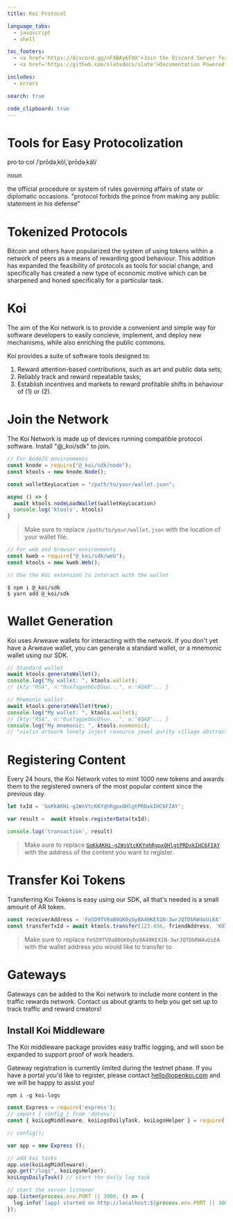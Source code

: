 ```yaml
---
title: Koi Protocol

language_tabs: 
  - javascript
  - shell

toc_footers:
  - <a href='https://discord.gg/nFXBAy6FXH'>Join the Discord Server for Help!</a>
  - <a href='https://github.com/slatedocs/slate'>Documentation Powered by Slate</a>

includes:
  - errors

search: true

code_clipboard: true
---
```


# Tools for Easy Protocolization
pro·to·col
/ˈprōdəˌkôl,ˈprōdəˌkäl/

noun

the official procedure or system of rules governing affairs of state or diplomatic occasions.
"protocol forbids the prince from making any public statement in his defense"

# Tokenized Protocols
Bitcoin and others have popularized the system of using tokens within a network of peers as a means of rewarding good behaviour. This addition has expanded the feasibility of protocols as tools for social change, and specifically has created a new type of economic motive which can be sharpened and honed specifically for a particular task.

# Koi
The aim of the Koi network is to provide a convenient and simple way for software developers to easily concieve, implement, and deploy new mechanisms, while also enriching the public commons. 

Koi provides a suite of software tools designed to:
  1. Reward attention-based contributions, such as art and public data sets;
  2. Reliably track and reward repeatable tasks;
  3. Establish incentives and markets to reward profitable shifts in behaviour of (1) or (2).

# Join the Network
The Koi Network is made up of devices running compatible protocol software. Install "@_koi/sdk" to join.

```javascript
// For NodeJS environments
const knode = require("@_koi/sdk/node");
const ktools = new knode.Node();

const walletKeyLocation = "/path/to/your/wallet.json";

async () => {
  await ktools.nodeLoadWallet(walletKeyLocation)
  console.log('ktools', ktools)
}
```
> Make sure to replace `/path/to/your/wallet.json` with the location of your wallet file.

```javascript
// For web and browser environments
const kweb = require("@_koi/sdk/web");
const ktools = new kweb.Web();

// Use the Koi extension to interact with the wallet
```

```shell
$ npm i @_koi/sdk
$ yarn add @_koi/sdk
```

# Wallet Generation

Koi uses Arweave wallets for interacting with the network. If you don't yet have a Arweave wallet, you can generate a standard wallet, or a mnemonic wallet using our SDK.

```javascript
// Standard wallet
await ktools.generateWallet();
console.log("My wallet: ", ktools.wallet);
// {kty:"RSA", n:"0vx7agoebGcQSuu...", e:"AQAB"... }

// Mnemonic wallet
await ktools.generateWallet(true);
console.log("My wallet: ", ktools.wallet);
// {kty:"RSA", n:"0vx7agoebGcQSuu...", e:"AQAB"... }
console.log("My mnemonic: ", ktools.mnemonic);
// "violin artwork lonely inject resource jewel purity village abstract neglect panda license"

```

# Registering Content
Every 24 hours, the Koi Network votes to mint 1000 new tokens and awards them to the registered owners of the most popular content since the previous day. 


```javascript
let txId = 'GoKkAKHi-g2WsVtcKKYqhRgpxOHlgtPRDxkIHC6FIAY';

var result =  await ktools.registerData(txId);

console.log('transaction', result)
```

> Make sure to replace [`GoKkAKHi-g2WsVtcKKYqhRgpxOHlgtPRDxkIHC6FIAY`]("https://dkbkiafb4l5a3fvrlnocrjrkqumctrhb4wbnhuipdeebylufeada.arweave.net/GoKkAKHi-g2WsVtcKKYqhRgpxOHlgtPRDxkIHC6FIAY") with the address of the content you want to register.

# Transfer Koi Tokens
Transferring Koi Tokens is easy using our SDK, all that's needed is a small amount of AR token.

```javascript
const receiverAddress = 'FeSD9TV8aB0GK0yby8A40KEX1N-3wrJQTDbRW4uUiEA'
const transferTxId = await ktools.transfer(123.456, friendAddress, 'KOI');
```

> Make sure to replace `FeSD9TV8aB0GK0yby8A40KEX1N-3wrJQTDbRW4uUiEA` with the wallet address you would like to transfer to.

# Gateways
Gateways can be added to the Koi network to include more content in the traffic rewards network. Contact us about grants to help you get set up to track traffic and reward creators!

## Install Koi Middleware
The Koi middleware package provides easy traffic logging, and will soon be expanded to support proof of work headers. 

<aside class="warning">Gateway registration is currently limited during the testnet phase. If you have a portal you'd like to register, please contact <a href="mailto:hello@openkoi.com">hello@openkoi.com</a> and we will be happy to assist you!</aside>

```shell
npm i -g koi-logs
```

```javascript
const Express = require('express');
// import { config } from 'dotenv';
const { koiLogMiddleware, koiLogsDailyTask, koiLogsHelper } = require('koi-logs');

// config();

var app = new Express ();

// add koi tasks
app.use(koiLogMiddleware);
app.get("/logs", koiLogsHelper);
koiLogsDailyTask() // start the daily log task

// start the server listener
app.listen(process.env.PORT || 3000, () => {
  log.info(`[app] started on http://localhost:${process.env.PORT || 3000}`);
});
```

<!--
> The above command returns JSON structured like this:

```json
[
  {
    "id": 1,
    "name": "Fluffums",
    "breed": "calico",
    "fluffiness": 6,
    "cuteness": 7
  },
  {
    "id": 2,
    "name": "Max",
    "breed": "unknown",
    "fluffiness": 5,
    "cuteness": 10
  }
]
```

This endpoint retrieves all kittens.

### HTTP Request

`GET http://example.com/api/kittens`

### Query Parameters

Parameter | Default | Description
--------- | ------- | -----------
include_cats | false | If set to true, the result will also include cats.
available | true | If set to false, the result will include kittens that have already been adopted.

<aside class="success">
Remember — a happy kitten is an authenticated kitten!
</aside>

## Get a Specific Kitten

```ruby
require 'kittn'

api = Kittn::APIClient.authorize!('meowmeowmeow')
api.kittens.get(2)
```

```python
import kittn

api = kittn.authorize('meowmeowmeow')
api.kittens.get(2)
```

```shell
curl "http://example.com/api/kittens/2" \
  -H "Authorization: meowmeowmeow"
```

```javascript
const kittn = require('kittn');

let api = kittn.authorize('meowmeowmeow');
let max = api.kittens.get(2);
```

> The above command returns JSON structured like this:

```json
{
  "id": 2,
  "name": "Max",
  "breed": "unknown",
  "fluffiness": 5,
  "cuteness": 10
}
```

This endpoint retrieves a specific kitten.

<aside class="warning">Inside HTML code blocks like this one, you can't use Markdown, so use <code>&lt;code&gt;</code> blocks to denote code.</aside>

### HTTP Request

`GET http://example.com/kittens/<ID>`

### URL Parameters

Parameter | Description
--------- | -----------
ID | The ID of the kitten to retrieve

## Delete a Specific Kitten

```ruby
require 'kittn'

api = Kittn::APIClient.authorize!('meowmeowmeow')
api.kittens.delete(2)
```

```python
import kittn

api = kittn.authorize('meowmeowmeow')
api.kittens.delete(2)
```

```shell
curl "http://example.com/api/kittens/2" \
  -X DELETE \
  -H "Authorization: meowmeowmeow"
```

```javascript
const kittn = require('kittn');

let api = kittn.authorize('meowmeowmeow');
let max = api.kittens.delete(2);
```

> The above command returns JSON structured like this:

```json
{
  "id": 2,
  "deleted" : ":("
}
```

This endpoint deletes a specific kitten.

### HTTP Request

`DELETE http://example.com/kittens/<ID>`

### URL Parameters

Parameter | Description
--------- | -----------
ID | The ID of the kitten to delete
 -->
